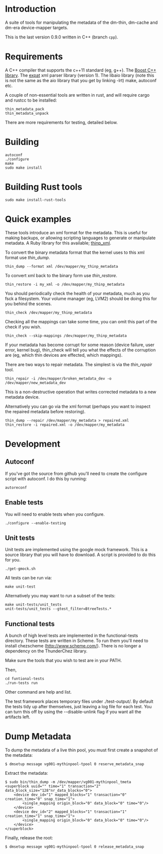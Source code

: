 Introduction
============

A suite of tools for manipulating the metadata of the dm-thin, dm-cache and
dm-era device-mapper targets.

This is the last version 0.9.0 written in C++ (branch `cpp`).

Requirements
============

A C++ compiler that supports the c++11 standard (eg, g++).
The [Boost C++ library](http://www.boost.org/).
The [expat](http://expat.sourceforge.net/) xml parser library (version 1).
The libaio library (note this is not the same as the aio library that you get by linking -lrt)
make, autoconf etc.

A couple of non-essential tools are written in rust, and will
require cargo and rustcc to be installed:

    thin_metadata_pack
    thin_metadata_unpack

There are more requirements for testing, detailed below.

Building
========

    autoconf
    ./configure
    make
    sudo make install

Building Rust tools
===================

    sudo make install-rust-tools

Quick examples
==============

These tools introduce an xml format for the metadata.  This is useful
for making backups, or allowing scripting languages to generate or
manipulate metadata.  A Ruby library for this available;
[thinp_xml](https://rubygems.org/gems/thinp_xml).

To convert the binary metadata format that the kernel uses to this xml
format use _thin\_dump_.

    thin_dump --format xml /dev/mapper/my_thinp_metadata

To convert xml back to the binary form use _thin\_restore_.

    thin_restore -i my_xml -o /dev/mapper/my_thinp_metadata

You should periodically check the health of your metadata, much as you
fsck a filesystem.  Your volume manager (eg, LVM2) should be doing
this for you behind the scenes.

    thin_check /dev/mapper/my_thinp_metadata

Checking all the mappings can take some time, you can omit this part
of the check if you wish.

    thin_check --skip-mappings /dev/mapper/my_thinp_metadata

If your metadata has become corrupt for some reason (device failure,
user error, kernel bug), thin_check will tell you what the effects of
the corruption are (eg, which thin devices are effected, which
mappings).

There are two ways to repair metadata.  The simplest is via the
_thin\_repair_ tool.

    thin_repair -i /dev/mapper/broken_metadata_dev -o /dev/mapper/new_metadata_dev

This is a non-destructive operation that writes corrected metadata to
a new metadata device.

Alternatively you can go via the xml format (perhaps you want to
inspect the repaired metadata before restoring).

    thin_dump --repair /dev/mapper/my_metadata > repaired.xml
    thin_restore -i repaired.xml -o /dev/mapper/my_metadata

Development
===========

Autoconf
--------

If you've got the source from github you'll need to create the
configure script with autoconf.  I do this by running:

    autoreconf

Enable tests
------------

You will need to enable tests when you configure.

    ./configure --enable-testing

Unit tests
----------

Unit tests are implemented using the google mock framework.  This is a
source library that you will have to download.  A script is provided
to do this for you.

    ./get-gmock.sh

All tests can be run via:

    make unit-test

Alternatively you may want to run a subset of the tests:

    make unit-tests/unit_tests
    unit-tests/unit_tests --gtest_filter=BtreeTests.*

Functional tests
----------------

A bunch of high level tests are implemented in the functional-tests directory.
These tests are written in Scheme.  To run them you'll need to install
chezscheme (http://www.scheme.com/).  There is no longer a dependency on
the ThunderChez library.

Make sure the tools that you wish to test are in your PATH. 

Then,

	cd funtional-tests
	./run-tests run

Other command are help and list.

The test framework places temporary files under ./test-output/.  By default
the tests tidy up after themselves, just leaving a log file for each test.  You
can turn this off by using the --disable-unlink flag if you want all the
artifacts left.

Dump Metadata
=============

To dump the metadata of a live thin pool, you must first create a snapshot of
the metadata:

	$ dmsetup message vg001-mythinpool-tpool 0 reserve_metadata_snap

Extract the metadata:

	$ sudo bin/thin_dump -m /dev/mapper/vg001-mythinpool_tmeta
	<superblock uuid="" time="1" transaction="2" data_block_size="128"nr_data_blocks="0">
	    <device dev_id="1" mapped_blocks="1" transaction="0" creation_time="0" snap_time="1">
	        <single_mapping origin_block="0" data_block="0" time="0"/>
	    </device>
	    <device dev_id="2" mapped_blocks="1" transaction="1" creation_time="1" snap_time="1">
	        <single_mapping origin_block="0" data_block="0" time="0"/>
	    </device>
	</superblock>

Finally, release the root:

	$ dmsetup message vg001-mythinpool-tpool 0 release_metadata_snap
